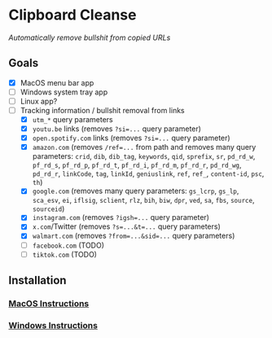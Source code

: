# Clipboard Cleanse
*Automatically remove bullshit from copied URLs*

## Goals
- [x] MacOS menu bar app
- [ ] Windows system tray app
- [ ] Linux app?
- [ ] Tracking information / bullshit removal from links
  - [x] `utm_*` query parameters
  - [x] `youtu.be` links (removes `?si=...` query parameter)
  - [x] `open.spotify.com` links (removes `?si=...` query parameter)
  - [x] `amazon.com` (removes `/ref=...` from path and removes many query parameters: `crid`, `dib`, `dib_tag`, `keywords`, `qid`, `sprefix`, `sr`, `pd_rd_w`, `pf_rd_s`, `pf_rd_p`, `pf_rd_t`, `pf_rd_i`, `pf_rd_m`, `pf_rd_r`, `pd_rd_wg`, `pd_rd_r`, `linkCode`, `tag`, `linkId`, `geniuslink`, `ref`, `ref_`, `content-id`, `psc`, `th`)
  - [x] `google.com` (removes many query parameters: `gs_lcrp`, `gs_lp`, `sca_esv`, `ei`, `iflsig`, `sclient`, `rlz`, `bih`, `biw`, `dpr`, `ved`, `sa`, `fbs`, `source`, `sourceid`)
  - [x] `instagram.com` (removes `?igsh=...` query parameter)
  - [x] `x.com`/Twitter (removes `?s=...&t=...` query parameters)
  - [x] `walmart.com` (removes `?from=...&sid=...` query parameters)
  - [ ] `facebook.com` (TODO)
  - [ ] `tiktok.com` (TODO)

## Installation
### [MacOS Instructions](MacOS.md#installation)
### [Windows Instructions](Windows.md#installation)